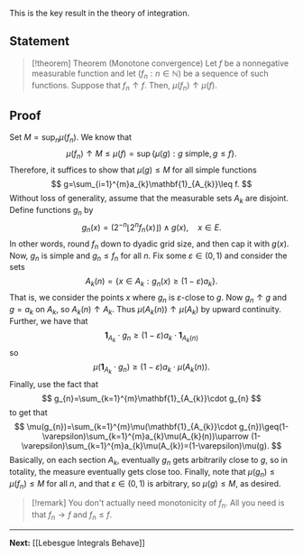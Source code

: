 This is the key result in the theory of integration.

## Statement

> [!theorem] Theorem (Monotone convergence)
> Let $f$ be a nonnegative measurable function and let $(f_{n}:n\in \mathbb{N})$ be a sequence of such functions. Suppose that $f_{n}\uparrow f$. Then, $\mu(f_{n})\uparrow \mu(f)$.

## Proof

Set $M=\sup_{n}\mu(f_{n})$. We know that
$$
\mu(f_{n})\uparrow M\leq \mu(f)=\sup \{ \mu(g) : g\text{ simple}, g\leq f \}.
$$
Therefore, it suffices to show that $\mu(g)\leq M$ for all simple functions
$$
g=\sum_{i=1}^{m}a_{k}\mathbf{1}_{A_{k}}\leq f.
$$
Without loss of generality, assume that the measurable sets $A_{k}$ are disjoint. Define functions $g_{n}$ by
$$
g_{n}(x)=(2^{-n}\lfloor 2^nf_{n}(x) \rfloor )\land g(x),\quad x \in E.
$$
In other words, round $f_{n}$ down to dyadic grid size, and then cap it with $g(x)$. Now, $g_{n}$ is simple and $g_{n}\leq f_{n}$ for all $n$. Fix some $\varepsilon \in(0,1)$ and consider the sets
$$
A_{k}(n)=\{ x \in A_{k}:g_{n}(x)\geq(1-\varepsilon)a_{k} \}.
$$
That is, we consider the points $x$ where $g_{n}$ is $\varepsilon$-close to $g$. Now $g_{n}\uparrow g$ and $g=a_{k}$ on $A_{k}$, so $A_{k}(n)\uparrow A_{k}$. Thus $\mu(A_{k}(n))\uparrow \mu(A_{k})$ by upward continuity. Further, we have that
$$
\mathbf{1}_{A_{k}}\cdot g_{n}\geq(1-\varepsilon)a_{k}\cdot \mathbf{1}_{A_{k}(n)}
$$
so
$$
\mu(\mathbf{1}_{A_{k}}\cdot g_{n})\geq (1-\varepsilon)a_{k}\cdot \mu(A_{k}(n)).
$$
Finally, use the fact that
$$
g_{n}=\sum_{k=1}^{m}\mathbf{1}_{A_{k}}\cdot g_{n}
$$
to get that
$$
\mu(g_{n})=\sum_{k=1}^{m}\mu(\mathbf{1}_{A_{k}}\cdot g_{n})\geq(1-\varepsilon)\sum_{k=1}^{m}a_{k}\mu(A_{k}(n))\uparrow (1-\varepsilon)\sum_{k=1}^{m}a_{k}\mu(A_{k})=(1-\varepsilon)\mu(g).
$$
Basically, on each section $A_{k}$, eventually $g_{n}$ gets arbitrarily close to $g$, so in totality, the measure eventually gets close too. Finally, note that $\mu(g_{n})\leq \mu(f_{n})\leq M$ for all $n$, and that $\varepsilon \in(0,1)$ is arbitrary, so $\mu(g)\leq M$, as desired.

> [!remark]
> You don't actually need monotonicity of $f_{n}$. All you need is that $f_{n}\to f$ and $f_{n}\leq f$.

---

**Next:** [[Lebesgue Integrals Behave]]